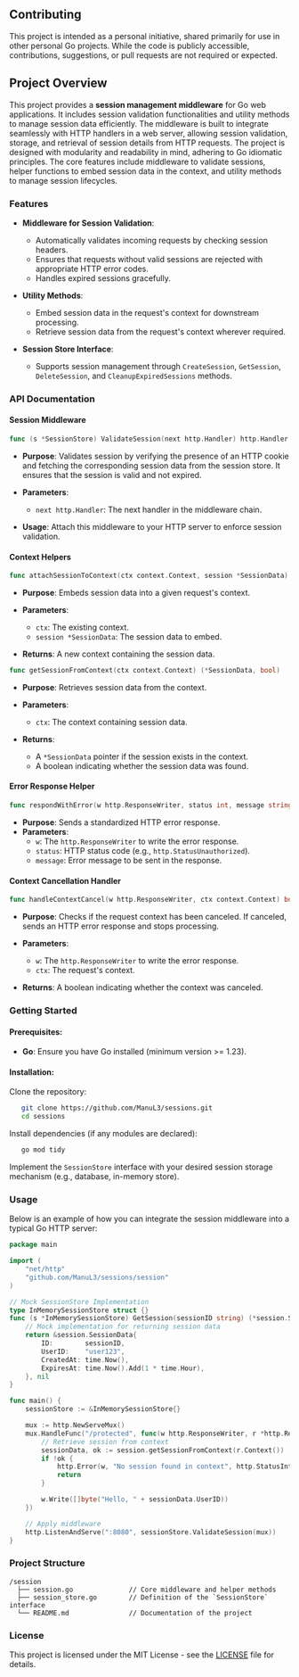 ## Contributing 

This project is intended as a personal initiative, shared primarily for use in other personal Go projects. While the
code is publicly accessible, contributions, suggestions, or pull requests are not required or expected. 


## Project Overview

This project provides a **session management middleware** for Go web applications. It includes session validation
functionalities and utility methods to manage session data efficiently. The middleware is built to integrate seamlessly
with HTTP handlers in a web server, allowing session validation, storage, and retrieval of session details from HTTP
requests.
The project is designed with modularity and readability in mind, adhering to Go idiomatic principles. The core features
include middleware to validate sessions, helper functions to embed session data in the context, and utility methods to
manage session lifecycles.

### Features

- **Middleware for Session Validation**:
    - Automatically validates incoming requests by checking session headers.
    - Ensures that requests without valid sessions are rejected with appropriate HTTP error codes.
    - Handles expired sessions gracefully.

- **Utility Methods**:
    - Embed session data in the request's context for downstream processing.
    - Retrieve session data from the request's context wherever required.

- **Session Store Interface**:
    - Supports session management through `CreateSession`, `GetSession`, `DeleteSession`, and `CleanupExpiredSessions`
      methods.

### API Documentation

#### Session Middleware

``` go
func (s *SessionStore) ValidateSession(next http.Handler) http.Handler
```

- **Purpose**: Validates session by verifying the presence of an HTTP cookie and fetching the corresponding session data
  from the session store.
  It ensures that the session is valid and not expired.

- **Parameters**:
    - `next http.Handler`: The next handler in the middleware chain.

- **Usage**: Attach this middleware to your HTTP server to enforce session validation.

#### Context Helpers

``` go
func attachSessionToContext(ctx context.Context, session *SessionData) context.Context
```

- **Purpose**: Embeds session data into a given request's context.
- **Parameters**:
    - `ctx`: The existing context.
    - `session *SessionData`: The session data to embed.

- **Returns**: A new context containing the session data.

``` go
func getSessionFromContext(ctx context.Context) (*SessionData, bool)
```

- **Purpose**: Retrieves session data from the context.
- **Parameters**:
    - `ctx`: The context containing session data.

- **Returns**:
    - A `*SessionData` pointer if the session exists in the context.
    - A boolean indicating whether the session data was found.

#### Error Response Helper

``` go
func respondWithError(w http.ResponseWriter, status int, message string)
```

- **Purpose**: Sends a standardized HTTP error response.
- **Parameters**:
    - `w`: The `http.ResponseWriter` to write the error response.
    - `status`: HTTP status code (e.g., `http.StatusUnauthorized`).
    - `message`: Error message to be sent in the response.

#### Context Cancellation Handler

``` go
func handleContextCancel(w http.ResponseWriter, ctx context.Context) bool
```

- **Purpose**: Checks if the request context has been canceled. If canceled, sends an HTTP error response and stops
  processing.
- **Parameters**:
    - `w`: The `http.ResponseWriter` to write the error response.
    - `ctx`: The request's context.

- **Returns**: A boolean indicating whether the context was canceled.

### Getting Started

#### Prerequisites:

- **Go**: Ensure you have Go installed (minimum version >= 1.23).

#### Installation:

Clone the repository:

``` bash
   git clone https://github.com/ManuL3/sessions.git
   cd sessions
```

Install dependencies (if any modules are declared):

``` bash
   go mod tidy
```

Implement the `SessionStore` interface with your desired session storage mechanism (e.g., database, in-memory store).

### Usage

Below is an example of how you can integrate the session middleware into a typical Go HTTP server:

``` go
package main

import (
	"net/http"
	"github.com/ManuL3/sessions/session"
)

// Mock SessionStore Implementation
type InMemorySessionStore struct {}
func (s *InMemorySessionStore) GetSession(sessionID string) (*session.SessionData, error) {
	// Mock implementation for returning session data
	return &session.SessionData{
		ID:        sessionID,
		UserID:    "user123",
		CreatedAt: time.Now(),
		ExpiresAt: time.Now().Add(1 * time.Hour),
	}, nil
}

func main() {
	sessionStore := &InMemorySessionStore{}

	mux := http.NewServeMux()
	mux.HandleFunc("/protected", func(w http.ResponseWriter, r *http.Request) {
		// Retrieve session from context
		sessionData, ok := session.getSessionFromContext(r.Context())
		if !ok {
			http.Error(w, "No session found in context", http.StatusInternalServerError)
			return
		}

		w.Write([]byte("Hello, " + sessionData.UserID))
	})

	// Apply middleware
	http.ListenAndServe(":8080", sessionStore.ValidateSession(mux))
}
```

### Project Structure

``` plaintext
/session
  ├── session.go              // Core middleware and helper methods
  ├── session_store.go        // Definition of the `SessionStore` interface
  └── README.md               // Documentation of the project
```


### License

This project is licensed under the MIT License - see the [LICENSE](LICENSE) file for details.
